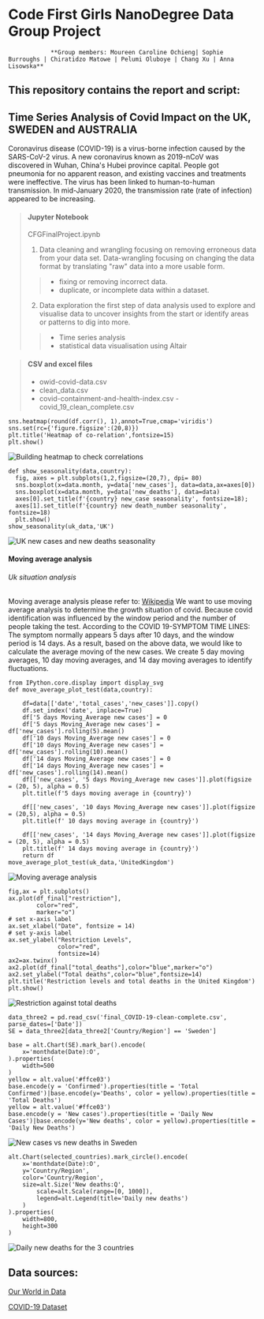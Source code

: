 # Code First Girls NanoDegree Data Group Project



                **Group members: Moureen Caroline Ochieng| Sophie Burroughs | Chiratidzo Matowe | Pelumi Oluboye | Chang Xu | Anna Lisowska**

## This repository contains the report and script:


## Time Series Analysis of Covid Impact on the UK, SWEDEN and AUSTRALIA

Coronavirus disease (COVID-19) is a virus-borne infection caused by the SARS-CoV-2 virus.
A new coronavirus known as 2019-nCoV was discovered in Wuhan, China's Hubei province capital.
People got pneumonia for no apparent reason, and existing vaccines and treatments were ineffective.
The virus has been linked to human-to-human transmission.
In mid-January 2020, the transmission rate (rate of infection) appeared to be increasing.


> #### Jupyter Notebook
> CFGFinalProject.ipynb
>
> 1. Data cleaning and wrangling
>  focusing on removing erroneous data from your data set.
>  Data-wrangling focusing on changing the data format by translating "raw" data into a more usable form.
>> - fixing or removing incorrect data.
>> - duplicate, or incomplete data within a dataset.
>
> 2. Data exploration
> the first step of data analysis used to explore and visualise data to uncover insights from the start or identify areas or patterns to dig into more.
>> - Time series analysis
>> - statistical data visualisation using Altair


>#### CSV and excel files
> - owid-covid-data.csv
> - clean_data.csv
> - covid-containment-and-health-index.csv
> -covid_19_clean_complete.csv


```
sns.heatmap(round(df.corr(), 1),annot=True,cmap='viridis')
sns.set(rc={'figure.figsize':(20,8)})
plt.title('Heatmap of co-relation',fontsize=15)
plt.show()
```

![Building heatmap to check correlations](/Image/Heatmap.png "Heatmap")

```
def show_seasonality(data,country):
  fig, axes = plt.subplots(1,2,figsize=(20,7), dpi= 80)
  sns.boxplot(x=data.month, y=data['new_cases'], data=data,ax=axes[0])
  sns.boxplot(x=data.month, y=data['new_deaths'], data=data)
  axes[0].set_title(f'{country} new_case seasonality', fontsize=18);
  axes[1].set_title(f'{country} new death_number seasonality', fontsize=18)
  plt.show()
show_seasonality(uk_data,'UK')
```
![UK new cases and new deaths seasonality](/Image/UKnew_cases.png "Boxplot")

#### Moving average analysis

###### Uk situation analysis

Moving average analysis please refer to:
[Wikipedia](https://en.wikipedia.org/wiki/Moving-average_model)
We want to use moving average analysis to determine the growth situation of covid.
Because covid identification was influenced by the window period and the number of people taking the test.
According to the COVID 19-SYMPTOM TIME LINES: The symptom normally appears 5 days after 10 days, and the window period is 14 days.
As a result, based on the above data, we would like to calculate the average moving of the new cases.
We create 5 day moving averages, 10 day moving averages, and 14 day moving averages to identify fluctuations.

```
from IPython.core.display import display_svg
def move_average_plot_test(data,country):

    df=data[['date','total_cases','new_cases']].copy()
    df.set_index('date', inplace=True)
    df['5 days Moving_Average new cases'] = 0
    df['5 days Moving_Average new cases'] = df['new_cases'].rolling(5).mean()
    df['10 days Moving_Average new cases'] = 0
    df['10 days Moving_Average new cases'] = df['new_cases'].rolling(10).mean()
    df['14 days Moving_Average new cases'] = 0
    df['14 days Moving_Average new cases'] = df['new_cases'].rolling(14).mean()
    df[['new_cases', '5 days Moving_Average new cases']].plot(figsize = (20, 5), alpha = 0.5)
    plt.title(f'5 days moving average in {country}')

    df[['new_cases', '10 days Moving_Average new cases']].plot(figsize = (20,5), alpha = 0.5)
    plt.title(f' 10 days moving average in {country}')

    df[['new_cases', '14 days Moving_Average new cases']].plot(figsize = (20, 5), alpha = 0.5)
    plt.title(f' 14 days moving average in {country}')
    return df
move_average_plot_test(uk_data,'UnitedKingdom')
```
![Moving average analysis](/Image/Timeseries.png "Timeseries")

```
fig,ax = plt.subplots()
ax.plot(df_final["restriction"],
        color="red",
        marker="o")
# set x-axis label
ax.set_xlabel("Date", fontsize = 14)
# set y-axis label
ax.set_ylabel("Restriction Levels",
              color="red",
              fontsize=14)
ax2=ax.twinx()
ax2.plot(df_final["total_deaths"],color="blue",marker="o")
ax2.set_ylabel("Total deaths",color="blue",fontsize=14)
plt.title('Restriction levels and total deaths in the United Kingdom')
plt.show()
```
![Restriction against total deaths](/Image/Restriction.png "Restriction")

```
data_three2 = pd.read_csv('final_COVID-19-clean-complete.csv', parse_dates=['Date'])
SE = data_three2[data_three2['Country/Region'] == 'Sweden']

base = alt.Chart(SE).mark_bar().encode(
    x='monthdate(Date):O',
).properties(
    width=500
)
yellow = alt.value('#ffce03')
base.encode(y = 'Confirmed').properties(title = 'Total Confirmed')|base.encode(y='Deaths', color = yellow).properties(title = 'Total Deaths')
yellow = alt.value('#ffce03')
base.encode(y = 'New cases').properties(title = 'Daily New Cases')|base.encode(y='New deaths', color = yellow).properties(title = 'Daily New Deaths')
```
![New cases vs new deaths in Sweden](/Image/visualization-2.png "New cases vs new deaths")

```
alt.Chart(selected_countries).mark_circle().encode(
    x='monthdate(Date):O',
    y='Country/Region',
    color='Country/Region',
    size=alt.Size('New deaths:Q',
        scale=alt.Scale(range=[0, 1000]),
        legend=alt.Legend(title='Daily new deaths')
    )
).properties(
    width=800,
    height=300
)
```
![Daily new deaths for the 3 countries](/Image/visualization-5.png "Daily new deaths")

## Data sources:


[Our World in Data](https://ourworldindata.org)

[COVID-19 Dataset](https://www.kaggle.com/datasets/imdevskp/corona-virus-report)
